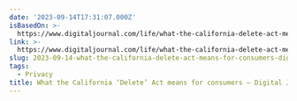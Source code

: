 ```yaml
---
date: '2023-09-14T17:31:07.000Z'
isBasedOn: >-
  https://www.digitaljournal.com/life/what-the-california-delete-act-means-for-consumers/article#ixzz8C6ZiJgWY
link: >-
  https://www.digitaljournal.com/life/what-the-california-delete-act-means-for-consumers/article#ixzz8C6ZiJgWY
slug: 2023-09-14-what-the-california-delete-act-means-for-consumers-digital-journal
tags:
  - Privacy
title: What the California ‘Delete’ Act means for consumers – Digital Journal
---
```


